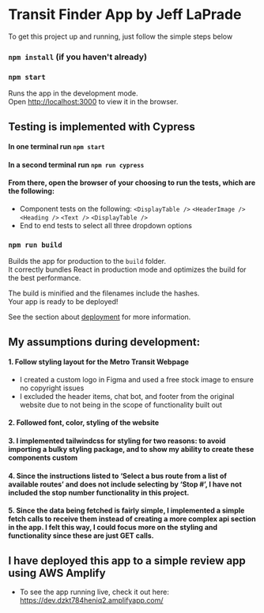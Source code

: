 # Transit Finder App by Jeff LaPrade

To get this project up and running, just follow the simple steps below

### `npm install` (if you haven't already)
### `npm start`

Runs the app in the development mode.\
Open [http://localhost:3000](http://localhost:3000) to view it in the browser.


## Testing is implemented with Cypress
#### In one terminal run `npm start`
#### In a second terminal run `npm run cypress`
#### From there, open the browser of your choosing to run the tests, which are the following:
- Component tests on the following: `<DisplayTable />` `<HeaderImage />` `<Heading />` `<Text />` `<DisplayTable />`
- End to end tests to select all three dropdown options

### `npm run build`

Builds the app for production to the `build` folder.\
It correctly bundles React in production mode and optimizes the build for the best performance.

The build is minified and the filenames include the hashes.\
Your app is ready to be deployed!

See the section about [deployment](https://facebook.github.io/create-react-app/docs/deployment) for more information.


## My assumptions during development:

#### 1. Follow styling layout for the Metro Transit Webpage
- I created a custom logo in Figma and used a free stock image to ensure no copyright issues
-  I excluded the header items, chat bot, and footer from the original website due to not being in the scope of functionality built out

#### 2. Followed font, color, styling of the website

#### 3. I implemented tailwindcss for styling for two reasons: to avoid importing a bulky styling package, and to show my ability to create these components custom

#### 4. Since the instructions listed to ‘Select a bus route from a list of available routes’ and does not include selecting by ‘Stop #’, I have not included the stop number functionality in this project.

#### 5. Since the data being fetched is fairly simple, I implemented a simple fetch calls to receive them instead of creating a more complex api section in the app. I felt this way, I could focus more on the styling and functionality since these are just GET calls.


## I have deployed this app to a simple review app using AWS Amplify
- To see the app running live, check it out here: https://dev.dzkt784heniq2.amplifyapp.com/



